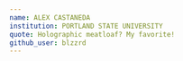 ```yaml
---
name: ALEX CASTANEDA
institution: PORTLAND STATE UNIVERSITY
quote: Holographic meatloaf? My favorite!
github_user: blzzrd
---
```


